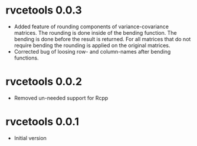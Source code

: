 # rvcetools 0.0.3

* Added feature of rounding components of variance-covariance matrices. The rounding is done inside of the bending function. The bending is done before the result is returned. For all matrices that do not require bending the rounding is applied on the original matrices.
* Corrected bug of loosing row- and column-names after bending functions.

# rvcetools 0.0.2

* Removed un-needed support for Rcpp

# rvcetools 0.0.1

* Initial version